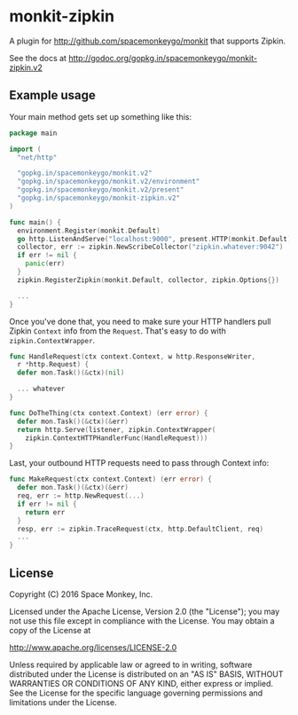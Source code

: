 # monkit-zipkin

A plugin for http://github.com/spacemonkeygo/monkit that supports Zipkin.

See the docs at http://godoc.org/gopkg.in/spacemonkeygo/monkit-zipkin.v2

## Example usage

Your main method gets set up something like this:

```go
package main

import (
  "net/http"

  "gopkg.in/spacemonkeygo/monkit.v2"
  "gopkg.in/spacemonkeygo/monkit.v2/environment"
  "gopkg.in/spacemonkeygo/monkit.v2/present"
  "gopkg.in/spacemonkeygo/monkit-zipkin.v2"
)

func main() {
  environment.Register(monkit.Default)
  go http.ListenAndServe("localhost:9000", present.HTTP(monkit.Default))
  collector, err := zipkin.NewScribeCollector("zipkin.whatever:9042")
  if err != nil {
    panic(err)
  }
  zipkin.RegisterZipkin(monkit.Default, collector, zipkin.Options{})

  ...
}
```

Once you've done that, you need to make sure your HTTP handlers pull Zipkin
`Context` info from the `Request`. That's easy to do with
`zipkin.ContextWrapper`.

```go
func HandleRequest(ctx context.Context, w http.ResponseWriter,
  r *http.Request) {
  defer mon.Task()(&ctx)(nil)

  ... whatever
}

func DoTheThing(ctx context.Context) (err error) {
  defer mon.Task()(&ctx)(&err)
  return http.Serve(listener, zipkin.ContextWrapper(
    zipkin.ContextHTTPHandlerFunc(HandleRequest)))
}
```

Last, your outbound HTTP requests need to pass through Context info:

```go
func MakeRequest(ctx context.Context) (err error) {
  defer mon.Task()(&ctx)(&err)
  req, err := http.NewRequest(...)
  if err != nil {
    return err
  }
  resp, err := zipkin.TraceRequest(ctx, http.DefaultClient, req)
  ...
}
```

## License

Copyright (C) 2016 Space Monkey, Inc.

Licensed under the Apache License, Version 2.0 (the "License");
you may not use this file except in compliance with the License.
You may obtain a copy of the License at

  http://www.apache.org/licenses/LICENSE-2.0

Unless required by applicable law or agreed to in writing, software
distributed under the License is distributed on an "AS IS" BASIS,
WITHOUT WARRANTIES OR CONDITIONS OF ANY KIND, either express or implied.
See the License for the specific language governing permissions and
limitations under the License.
